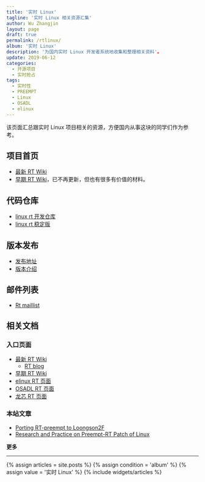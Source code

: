 ```yaml
---
title: '实时 Linux'
tagline: '实时 Linux 相关资源汇集'
author: Wu Zhangjin
layout: page
draft: true
permalink: /rtlinux/
album: '实时 Linux'
description: '为国内实时 Linux 开发者系统地收集和整理相关资料'。
update: 2019-06-12
categories:
  - 开源项目
  - 实时抢占
tags:
  - 实时性
  - PREEMPT
  - Linux
  - OSADL
  - elinux
---
```


该页面汇总跟实时 Linux 项目相关的资源，方便国内从事这块的同学们作为参考。

## 项目首页

   * [最新 RT Wiki](https://wiki.linuxfoundation.org/realtime/start)
   * [早期 RT Wiki](http://rt.wiki.kernel.org/)，已不再更新，但也有很多有价值的材料。

## 代码仓库

  * [linux rt 开发仓库](https://git.kernel.org/pub/scm/linux/kernel/git/rt/linux-rt-devel.git)
  * [linux rt 稳定版](https://git.kernel.org/pub/scm/linux/kernel/git/rt/linux-stable-rt.git/)

## 版本发布

  * [发布地址](https://cdn.kernel.org/pub/linux/kernel/projects/rt/)
  * [版本介绍](https://wiki.linuxfoundation.org/realtime/preempt_rt_versions)

## 邮件列表

  * [Rt maillist](https://wiki.linuxfoundation.org/realtime/communication/mailinglists)

## 相关文档

### 入口页面

  * [最新 RT Wiki](https://wiki.linuxfoundation.org/realtime/documentation/start)
    * [RT blog](https://wiki.linuxfoundation.org/realtime/rtl/blog)
  * [早期 RT Wiki](http://rt.wiki.kernel.org/)
  * [elinux RT 页面](https://elinux.org/Real_Time)
  * [OSADL RT 页面](https://www.osadl.org/Realtime-Linux.projects-realtime-linux.0.html)
  * [龙芯 RT 页面](/preempt-rt-4-loongson/)

### 本站文章

  * [Porting RT-preempt to Loongson2F][1]
  * [Research and Practice on Preempt-RT Patch of Linux][2]

**更多**

<hr>

<section id="home">
  {% assign articles = site.posts %}
  {% assign condition = 'album' %}
  {% assign value = '实时 Linux' %}
  {% include widgets/articles %}
</section>


[1]: http://lwn.net/images/conf/rtlws11/papers/proc/p14.pdf
[2]: /wp-content/uploads/2015/11/linux-preempt-rt-research-and-practice.pdf
